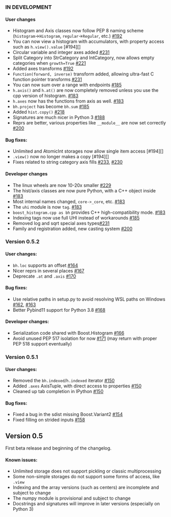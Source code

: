 ### IN DEVELOPMENT

#### User changes

* Histogram and Axis classes now follow PEP 8 naming scheme (`histogram`->`Histogram`, `regular`->`Regular`, etc.) [#192][]
* You can now view a histogram with accumulators, with property access such as `h.view().value` [#194][]
* Circular variable and integer axes added [#231][]
* Split Category into StrCategory and IntCategory, now allows empty categories when `growth=True` [#221][]
* Added axes transforms [#192][]
* `Function(forward, inverse)` transform added, allowing ultra-fast C function pointer transforms [#231][]
* You can now sum over a range with endpoints [#185][]
* `h.axis()` and `h.at()` are now completely removed unless you use the cpp version of histogram. [#183][]
* `h.axes` now has the functions from axis as well. [#183][]
* `bh.project` has become `bh.sum` [#185][]
* Added `hist.copy()` [#218][]
* Signatures are much nicer in Python 3 [#188][]
* Reprs are better, various properties like `__module__` are now set correctly [#200][]


#### Bug fixes:
* Unlimited and AtomicInt storages now allow single item access [#194][]
* `.view()` now no longer makes a copy [#194][]
* Fixes related to string category axis fills [#233][], [#230][]

#### Developer changes

* The linux wheels are now 10-20x smaller [#229][]
* The hist/axis classes are now pure Python, with a C++ object inside [#183][]
* Most internal names changed, `core->_core`, etc. [#183][]
* The `uhi` module is now `tag`. [#183][]
* `boost_histogram.cpp as bh` provides C++ high-compatibility mode. [#183][]
* Indexing tags now use full UHI instead of workarounds [#185][]
* Removed log and sqrt special axes types[#231][]
* Family and registration added, new casting system [#200][]



[#183]: https://github.com/scikit-hep/boost-histogram/pull/183
[#185]: https://github.com/scikit-hep/boost-histogram/pull/185
[#188]: https://github.com/scikit-hep/boost-histogram/pull/188
[#192]: https://github.com/scikit-hep/boost-histogram/pull/192
[#200]: https://github.com/scikit-hep/boost-histogram/pull/200
[#218]: https://github.com/scikit-hep/boost-histogram/pull/218
[#221]: https://github.com/scikit-hep/boost-histogram/pull/221
[#229]: https://github.com/scikit-hep/boost-histogram/pull/229
[#230]: https://github.com/scikit-hep/boost-histogram/pull/230
[#231]: https://github.com/scikit-hep/boost-histogram/pull/231
[#233]: https://github.com/scikit-hep/boost-histogram/pull/233


### Version 0.5.2

#### User changes:

* `bh.loc` supports an offset [#164][]
* Nicer reprs in several places [#167][]
* Deprecate `.at` and `.axis` [#170][]

#### Bug fixes:

* Use relative paths in setup.py to avoid resolving WSL paths on Windows [#162][], [#163][]
* Better Pybind11 support for Python 3.8 [#168][]

#### Developer changes:

* Serialization code shared with Boost.Histogram [#166][]
* Avoid unused PEP 517 isolation for now [#171][] (may return with proper PEP 518 support eventually)


[#162]: https://github.com/scikit-hep/boost-histogram/pull/162
[#163]: https://github.com/scikit-hep/boost-histogram/pull/163
[#164]: https://github.com/scikit-hep/boost-histogram/pull/164
[#166]: https://github.com/scikit-hep/boost-histogram/pull/166
[#167]: https://github.com/scikit-hep/boost-histogram/pull/167
[#168]: https://github.com/scikit-hep/boost-histogram/pull/168
[#170]: https://github.com/scikit-hep/boost-histogram/pull/170
[#171]: https://github.com/scikit-hep/boost-histogram/pull/171


### Version 0.5.1

#### User changes:

* Removed the `bh.indexed`/`h.indexed` iterator [#150][]
* Added `.axes` AxisTuple, with direct access to properties [#150][]
* Cleaned up tab completion in IPython [#150][]

#### Bug fixes:

* Fixed a bug in the sdist missing Boost.Variant2 [#154][]
* Fixed filling on strided inputs [#158][]



[#150]: https://github.com/scikit-hep/boost-histogram/pull/150
[#154]: https://github.com/scikit-hep/boost-histogram/pull/154
[#158]: https://github.com/scikit-hep/boost-histogram/pull/158
[#159]: https://github.com/scikit-hep/boost-histogram/pull/159


## Version 0.5

First beta release and beginning of the changelog.

#### Known issues:

* Unlimited storage does not support pickling or classic multiprocessing
* Some non-simple storages do not support some forms of access, like `.view`
* Indexing and the array versions (such as centers) are incomplete and subject to change
* The numpy module is provisional and subject to change
* Docstrings and signatures will improve in later versions (especially on Python 3)

